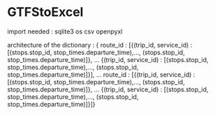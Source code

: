 # GTFStoExcel
import needed : 
  sqlite3
  os
  csv
  openpyxl

architecture of the dictionary :
{ route_id : [{(trip_id, service_id) : [(stops.stop_id, stop_times.departure_time),..., (stops.stop_id, stop_times.departure_time)]},
              ...
              {(trip_id, service_id) : [(stops.stop_id, stop_times.departure_time),..., (stops.stop_id, stop_times.departure_time)]}],
 ...
  route_id : [{(trip_id, service_id) : [(stops.stop_id, stop_times.departure_time),..., (stops.stop_id, stop_times.departure_time)]},
              ...
              {(trip_id, service_id) : [(stops.stop_id, stop_times.departure_time),..., (stops.stop_id, stop_times.departure_time)]}]}
